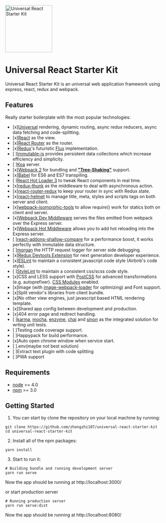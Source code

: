 <img src="https://github.com/zhongzhi107/universal-react-starter-kit/blob/master/static/logo.png?raw=true" width="150" alt="Universal React Starter Kit" />

# Universal React Starter Kit
Universal React Starter Kit is an universal web application framework using express, react, redux and webpack.

## Features
Really starter boilerplate with the most popular technologies:

* [x][Universal](https://medium.com/@mjackson/universal-javascript-4761051b7ae9#.aug1ngj77) rendering, dynamic routing, async redux reducers, async data fetching and code-splitting.
* [x][React](https://facebook.github.io/react/) as the view.
* [x][React Router](https://github.com/reactjs/react-router) as the router.
* [x][Redux](https://github.com/reactjs/redux)'s futuristic [Flux](https://facebook.github.io/react/blog/2014/05/06/flux.html) implementation.
* [ ][Immutable-js](https://facebook.github.io/immutable-js/) provides persistent data collections which increase efficiency and simplicity.
* [ ][Koa](https://koajs.com/) server.
* [x][Webpack 2](https://webpack.js.org/) for bundling and [**"Tree-Shaking"**](http://www.2ality.com/2015/12/webpack-tree-shaking.html) support.
* [x][Babel](https://babeljs.io/) for ES6 and ES7 transpiling.
* [ ][React Hot Loader 3](https://github.com/gaearon/react-hot-loader) to tweak React components in real time.
* [x][redux-thunk](https://github.com/gaearon/redux-thunk) as the middleware to deal with asynchronous action.
* [x][react-router-redux](https://github.com/reactjs/react-router-redux) to keep your router in sync with Redux state.
* [x][react-helmet](https://github.com/nfl/react-helmet) to manage title, meta, styles and scripts tags on both server and client.
* [x][webpack-isomorphic-tools](https://github.com/halt-hammerzeit/webpack-isomorphic-tools) to allow require() work for statics both on client and server.
* [x][Webpack Dev Middleware](http://webpack.github.io/docs/webpack-dev-middleware.html) serves the files emitted from webpack over the Express server.
* [x][Webpack Hot Middleware]() allows you to add hot reloading into the Express server.
* [ ][react-addons-shallow-compare](https://facebook.github.io/react/docs/shallow-compare.html) for a performance boost, it works perfectly with immutable data structure.
* [ ][morgan](https://github.com/expressjs/morgan) the HTTP request logger for server side debugging.
* [x][Redux Devtools Extension](https://github.com/zalmoxisus/redux-devtools-extension) for next generation developer experience.
* [x][ESLint](http://eslint.org/) to maintain a consistent javascript code style (Airbnb's code style).
* [ ][StyleLint](http://stylelint.io/) to maintain a consistent css/scss code style.
* [x]CSS and LESS support with [PostCSS](https://github.com/postcss/postcss-loader) for advanced transformations (e.g. autoprefixer). [CSS Modules](https://github.com/css-Modules/css-Modules) enabled.
* [x]Image (with [image-webpack-loader](https://github.com/tcoopman/image-webpack-loader) for optimizing) and Font support.
* [x]Split vendor's libraries from client bundle.
* [x]No other view engines, just javascript based HTML rendering template.
* [x]Shared app config between development and production.
* [x]404 error page and redirect handling.
* [ ][karma](https://karma-runner.github.io/1.0/index.html), [mocha](https://mochajs.org/), [enzyme](https://github.com/airbnb/enzyme), [chai](http://chaijs.com/) and [sinon](https://github.com/sinonjs/sinon) as the integrated solution for wrting unit tests.
* [ ]Testing code coverage support.
* [ ]Happypack for build performance.
* [x]Auto open chrome window when service start.
* [ ].env(maybe not best solution)
* [ ]Extract text plugin with code splitting
* [ ]PWA support

## Requirements

* [node](https://nodejs.org/en/) >= 4.0
* [npm](https://www.npmjs.com/) >= 3.0


## Getting Started

1. You can start by clone the repository on your local machine by running:
  ```
  git clone https://github.com/zhongzhi107/universal-react-starter-kit
  cd universal-react-starter-kit
  ```

2. Install all of the npm packages:
  ```
  yarn install
  ```

3. Start to run it:
  ```
  # Building bundle and running development server
  yarn run serve
  ```

  Now the app should be running at http://localhost:3000/

  or start production server

  ```
  # Running production server
  yarn run serve:dist
  ```

  Now the app should be running at http://localhost:8080/
